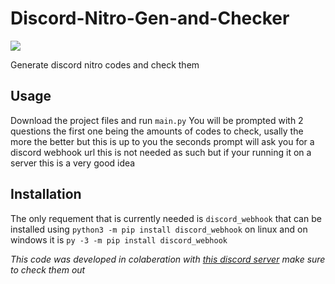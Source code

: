 # Discord-Nitro-Gen-and-Checker
![](https://cdn.discordapp.com/attachments/754989881901711411/806987377343070208/unknown.png)

Generate discord nitro codes and check them

## Usage
Download the project files and run `main.py` 
You will be prompted with 2 questions the first one being the amounts of codes to check, usally the more the better but this is up to you the seconds prompt will ask you for a discord webhook url this is not needed as such but if your running it on a server this is a very good idea

## Installation
The only requement that is currently needed is `discord_webhook` that can be installed using `python3 -m pip install discord_webhook` on linux and on windows it is `py -3 -m pip install discord_webhook`

*This code was developed in colaberation with [this discord server](https://discord.gg/AtpBtMUpHK) make sure to check them out*

